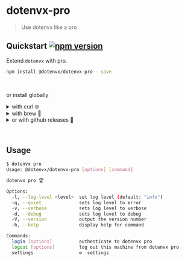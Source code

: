 # dotenvx-pro

> Use dotenvx like a pro

## Quickstart [![npm version](https://img.shields.io/npm/v/@dotenvx/dotenvx-pro.svg)](https://www.npmjs.com/package/@dotenvx/dotenvx-pro)

Extend `dotenvx` with pro.

```sh
npm install @dotenvx/dotenvx-pro --save
```
&nbsp;

or install globally

<details><summary>with curl 🌐 </summary><br>

```sh
curl -sfS https://dotenvx.sh/pro | sh
dotenvx pro help
```

&nbsp;

</details>

<details><summary>with brew 🍺</summary><br>

```sh
brew install dotenvx/brew/dotenvx-pro
dotenvx pro help
```

&nbsp;

</details>

<details><summary>or with github releases 🐙</summary><br>

```sh
curl -L -o dotenvx-pro.tar.gz "https://github.com/dotenvx/dotenvx-pro/releases/latest/download/dotenvx-pro-$(uname -s)-$(uname -m).tar.gz"
tar -xzf dotenvx-pro.tar.gz
./dotenvx-pro help
```

</details>


&nbsp;

## Usage

```sh
$ dotenvx pro
Usage: @dotenvx/dotenvx-pro [options] [command]

dotenvx pro 🏆

Options:
  -l, --log-level <level>  set log level (default: "info")
  -q, --quiet              sets log level to error
  -v, --verbose            sets log level to verbose
  -d, --debug              sets log level to debug
  -V, --version            output the version number
  -h, --help               display help for command

Commands:
  login [options]          authenticate to dotenvx pro
  logout [options]         log out this machine from dotenvx pro
  settings                 ⚙️  settings

```
